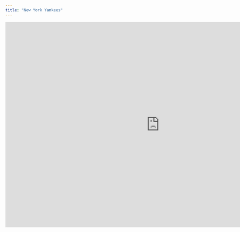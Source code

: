 ```yaml
---
title: "New York Yankees"
---
```


<iframe id="igraph" scrolling="no" style="border:none;" seamless="seamless" src="https://fancygama.github.io/ss_plots/NYY.html" height="640" width="960"></iframe>